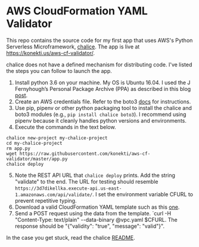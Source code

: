 # AWS CloudFormation YAML Validator

This repo contains the source code for my first app that uses AWS's Python Serverless Microframework, [chalice](https://github.com/aws/chalice). The app is live at https://konekti.us/aws-cf-validator/.

chalice does not have a defined mechanism for distributing code. I've listed the steps you can follow to launch the app.

1. Install python 3.6 on your machine. My OS is Ubuntu 16.04. I used the J Fernyhough’s Personal Package Archive (PPA) as described in this blog [post](https://www.rosehosting.com/blog/how-to-install-python-3-6-on-ubuntu-16-04/).
2. Create an AWS credentials file. Refer to the boto3 [docs](http://boto3.readthedocs.io/en/latest/guide/configuration.html) for instructions.
3. Use pip, pipenv or other python packaging tool to install the chalice and boto3 modules (e.g., `pip install chalice boto3`). I recommend using pipenv because it cleanly handles python versions and environments.
4. Execute the commands in the text below.
```
chalice new-project my-chalice-project
cd my-chalice-project
rm app.py
wget https://raw.githubusercontent.com/konekti/aws-cf-validator/master/app.py
chalice deploy
```
5. Note the REST API URL that `chalice deploy` prints. Add the string "validate" to the end. The URL for testing should resemble `https://3d7dikellka.execute-api.us-east-1.amazonaws.com/api/validate/`. I set the environment variable CFURL to prevent repetitive typing.
6. Download a valid CloudFormation YAML template such as this [one](https://konekti.us/assets/posts/2018/vpc.yaml).
7. Send a POST request using the data from the template. `curl -H "Content-Type: text/plain" --data-binary @vpc.yaml $CFURL. The response should be "{"validity": "true", "message": "valid"}".

In the case you get stuck, read the chalice [README](https://github.com/aws/chalice/blob/master/README.rst).
